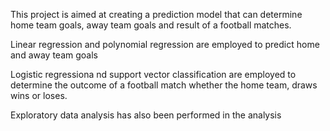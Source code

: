 This project  is aimed at creating a prediction model that can determine home team goals, away team goals and result of a football matches.

Linear regression and polynomial regression are employed to predict home and away team goals

Logistic regressiona nd support vector classification are employed to determine the outcome of a football match whether the home team, draws wins or loses.

Exploratory data analysis has also been performed in the analysis
